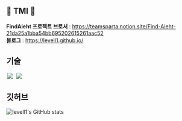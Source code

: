 
## 📘 TMI 📘

**FindAieht 프로젝트 브로셔** : <https://teamsparta.notion.site/Find-Aieht-21da25a1bba54bb695202615261aac52>  
**블로그** : <https://levell1.github.io/>

## 기술 
<img src = "https://img.shields.io/badge/-C%23%20-black?style=flat&logo=C%20Sharp" style="height : auto; margin-left : 2px; margin-right : 2px;"/> <img src="https://img.shields.io/badge/unity%20-%23000000.svg?&style=flat&logo=unity&logoColor=white" style="height : auto; margin-left : 2px; margin-right : 2px;"/>

## 깃허브 
![levell1's GitHub stats](https://github-readme-stats.vercel.app/api?username=levell1&show_icons=true&theme=vue)



<!--![image](https://media.giphy.com/media/fb4haewhv8ttpwpfMw/giphy.gif)-->
